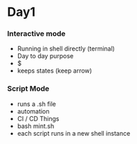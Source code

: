 # Day1 

### Interactive mode

- Running in shell directly (terminal)
- Day to day purpose
- $
- keeps states (keep arrow)




### Script Mode

- runs a .sh file
- automation 
- CI / CD Things
- bash mint.sh
- each script runs in a new shell instance